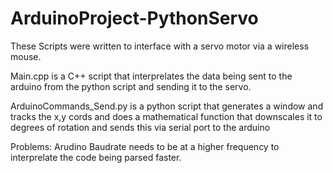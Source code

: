 # ArduinoProject-PythonServo
These Scripts were written to interface with a servo motor via a wireless mouse.

Main.cpp is a C++ script that interprelates the data being sent to the arduino from the python script and sending it to the servo.

ArduinoCommands_Send.py is a python script that generates a window and tracks the x,y cords and does a mathematical function that downscales it to degrees of rotation and sends this via serial port to the arduino

Problems:
Arudino Baudrate needs to be at a higher frequency to interprelate the code being parsed faster.
